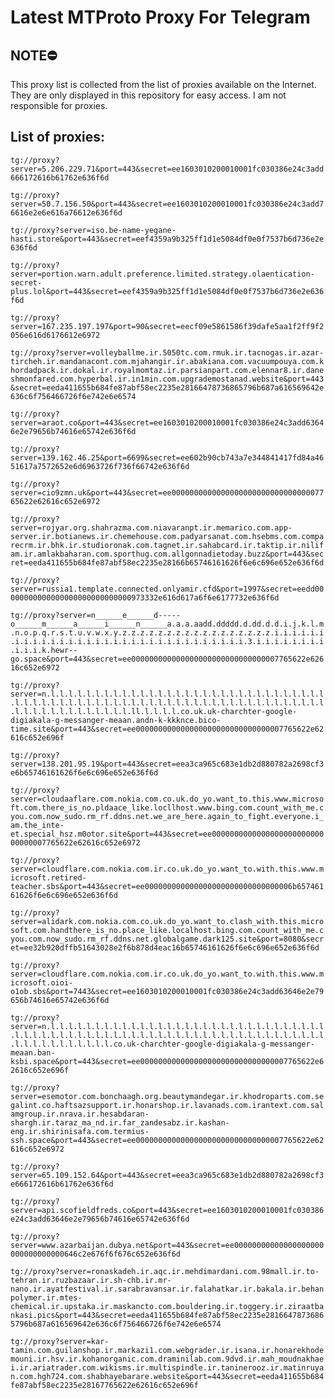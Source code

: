 # Latest MTProto Proxy For Telegram

## NOTE⛔

This proxy list is collected from the list of proxies available on the Internet. They are only displayed in this repository for easy access. I am not responsible for proxies.

## List of proxies:

`tg://proxy?server=5.206.229.71&port=443&secret=ee1603010200010001fc030386e24c3add666172616b61762e636f6d`

`tg://proxy?server=50.7.156.50&port=443&secret=ee1603010200010001fc030386e24c3add76616e2e6e616a76612e636f6d`

`tg://proxy?server=iso.be-name-yegane-hasti.store&port=443&secret=eef4359a9b325ff1d1e5084df0e0f7537b6d736e2e636f6d`

`tg://proxy?server=portion.warn.adult.preference.limited.strategy.olaentication-secret-plus.lol&port=443&secret=eef4359a9b325ff1d1e5084df0e0f7537b6d736e2e636f6d`

`tg://proxy?server=167.235.197.197&port=90&secret=eecf09e5861586f39dafe5aa1f2ff9f2056e616d6176612e6972`

`tg://proxy?server=volleyballme.ir.5050tc.com.rmuk.ir.tacnogas.ir.azar-tircheh.ir.mandanacont.com.mjahangir.ir.abakiana.com.vacuumpouya.com.khordadpack.ir.dokal.ir.royalmomtaz.ir.parsianpart.com.elennar8.ir.daneshmonfared.com.hyperbal.ir.in1min.com.upgrademostanad.website&port=443&secret=eeda411655b684fe87abf58ec2235e28166478736865796b687a616569642e636c6f756466726f6e742e6e6574`

`tg://proxy?server=araot.co&port=443&secret=ee1603010200010001fc030386e24c3add63646e2e79656b74616e65742e636f6d`

`tg://proxy?server=139.162.46.25&port=6699&secret=ee602b90cb743a7e344841417fd84a4651617a7572652e6d6963726f736f66742e636f6d`

`tg://proxy?server=cio9zmn.uk&port=443&secret=ee000000000000000000000000000000007765622e62616c652e6972`

`tg://proxy?server=rojyar.org.shahrazma.com.niavaranpt.ir.memarico.com.app-server.ir.botianews.ir.chemehouse.com.padyarsanat.com.hsebms.com.comparecrm.ir.bhk.ir.studioronak.com.tagnet.ir.sahabcard.ir.taktip.ir.nilifam.ir.amlakbaharan.com.sporthug.com.allgonnadietoday.buzz&port=443&secret=eeda411655b684fe87abf58ec2235e28166b65746161626f6e6c696e652e636f6d`

`tg://proxy?server=russia1.template.connected.onlyamir.cfd&port=1997&secret=eedd00000000000000000000000000000973332e616d617a6f6e6177732e636f6d`

`tg://proxy?server=n______e______d-----o______m______a______i______n______a.a.a.aadd.ddddd.d.dd.d.d.i.j.k.l.m.n.o.p.q.r.s.t.u.v.w.x.y.z.z.z.z.z.z.z.z.z.z.z.z.z.z.z.z.z.i.i.i.i.i.i.i.i.i.i.i.i.i.i.i.i.i.i.i.i.i.i.i.i.i.i.i.i.i.i.i.i.3.i.i.i.i.i.i.i.i.i.i.i.k.hewr--go.space&port=443&secret=ee000000000000000000000000000000007765622e62616c652e6972`

`tg://proxy?server=n.l.l.l.l.l.l.l.l.l.l.l.l.l.l.l.l.l.l.l.l.l.l.l.l.l.l.l.l.l.l.l.l.l.l.l.l.l.l.l.l.l.l.l.l.l.l.l.l.l.l.l.l.l.l.l.l.l.l.l.l.l.l.l.l.l.l.l.l.l.l.l.l.l.l.l.l.l.l.l.ll.l.l.l.l.co.uk.uk-charchter-google-digiakala-g-messanger-meaan.andn-k-kkknce.bico-time.site&port=443&secret=ee000000000000000000000000000000007765622e62616c652e696f`

`tg://proxy?server=138.201.95.19&port=443&secret=eea3ca965c683e1db2d880782a2698cf3e6b65746161626f6e6c696e652e636f6d`

`tg://proxy?server=cloudaaflare.com.nokia.com.co.uk.do_yo.want_to.this.www.microsoft.com.there_is_no.pldaace_like.locllhost.www.bing.com.count_with_me.cyou.com.now_sudo.rm_rf.ddns.net.we_are_here.again_to_fight.everyone.i_am.the_inte-et.special_hsz.m0otor.site&port=443&secret=ee000000000000000000000000000000007765622e62616c652e6972`

`tg://proxy?server=cloudflare.com.nokia.com.ir.co.uk.do_yo.want_to.with.this.www.microsoft.retired-teacher.sbs&port=443&secret=ee000000000000000000000000000000006b65746161626f6e6c696e652e636f6d`

`tg://proxy?server=alidark.com.nokia.com.co.uk.do_yo.want_to.clash_with.this.microsoft.com.handthere_is_no.place_like.localhost.bing.com.count_with_me.cyou.com.now_sudo.rm_rf.ddns.net.globalgame.dark125.site&port=8080&secret=ee32b920dffb51643028e2f6b878d4eac16b65746161626f6e6c696e652e636f6d`

`tg://proxy?server=cloudflare.com.nokia.com.ir.co.uk.do_yo.want_to.with.this.www.microsoft.oioi-o1ob.sbs&port=7443&secret=ee1603010200010001fc030386e24c3add63646e2e79656b74616e65742e636f6d`

`tg://proxy?server=n.l.l.l.l.l.l.l.l.l.l.l.l.l.l.l.l.l.l.l.l.l.l.l.l.l.l.l.l.l.l.l.l.l.l.l.l.l.l.l.l.l.l.l.l.l.l.l.l.l.l.l.l.l.l.l.l.l.l.l.l.l.l.l.l.l.l.l.l.l.l.l.l.l.l.l.l.l.co.uk-charchter-google-digiakala-g-messanger-meaan.ban-ksbi.space&port=443&secret=ee000000000000000000000000000000007765622e62616c652e696f`

`tg://proxy?server=esemotor.com.bonchaagh.org.beautymandegar.ir.khodroparts.com.segalint.co.haftsazsupport.ir.honarshop.ir.lavanads.com.irantext.com.salamgroup.ir.nrava.ir.hesabdaran-shargh.ir.taraz_ma_nd.ir.far_zandesabz.ir.kashan-eng.ir.shirinisafa.com.termius-ssh.space&port=443&secret=ee000000000000000000000000000000007765622e62616c652e6972`

`tg://proxy?server=65.109.152.64&port=443&secret=eea3ca965c683e1db2d880782a2698cf3e666172616b61762e636f6d`

`tg://proxy?server=api.scofieldfreds.co&port=443&secret=ee1603010200010001fc030386e24c3add63646e2e79656b74616e65742e636f6d`

`tg://proxy?server=www.azarbaijan.dubya.net&port=443&secret=ee00000000000000000000000000000000646c2e676f6f676c652e636f6d`

`tg://proxy?server=ronaskadeh.ir.aqc.ir.mehdimardani.com.98mall.ir.to-tehran.ir.ruzbazaar.ir.sh-chb.ir.mr-nano.ir.ayatfestival.ir.sarabravansar.ir.falahatkar.ir.bakala.ir.behanpolymer.ir.mtes-chemical.ir.upstaka.ir.maskancto.com.bouldering.ir.toggery.ir.ziraatbankasi.pics&port=443&secret=eeda411655b684fe87abf58ec2235e28166478736865796b687a616569642e636c6f756466726f6e742e6e6574`

`tg://proxy?server=kar-tamin.com.guilanshop.ir.markazi1.com.webgrader.ir.isana.ir.honarekhodemouni.ir.hsv.ir.kohanorganic.com.draminilab.com.9dvd.ir.mah_moudnakhaei.ir.ariatrader.com.wikisms.ir.multispindle.ir.taninerooz.ir.matinruyan.com.hgh724.com.shabhayebarare.website&port=443&secret=eeda411655b684fe87abf58ec2235e28167765622e62616c652e696f`

